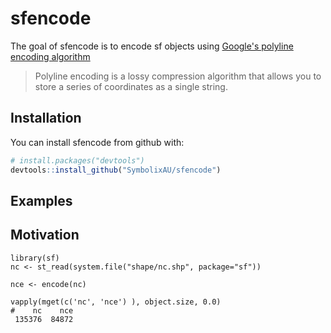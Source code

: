 # sfencode

The goal of sfencode is to encode sf objects using [Google's polyline encoding algorithm](https://developers.google.com/maps/documentation/utilities/polylinealgorithm)

> Polyline encoding is a lossy compression algorithm that allows you to store a series of coordinates as a single string. 

## Installation

You can install sfencode from github with:


``` r
# install.packages("devtools")
devtools::install_github("SymbolixAU/sfencode")
```

## Examples


## Motivation


```
library(sf)
nc <- st_read(system.file("shape/nc.shp", package="sf"))

nce <- encode(nc)

vapply(mget(c('nc', 'nce') ), object.size, 0.0)
#    nc    nce 
 135376  84872
```


